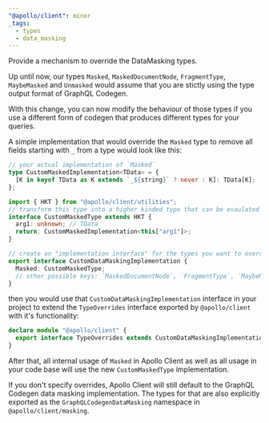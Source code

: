 ```yaml
---
"@apollo/client": minor
_tags:
  - types
  - data_masking
---
```


Provide a mechanism to override the DataMasking types.

Up until now, our types `Masked`, `MaskedDocumentNode`, `FragmentType`, `MaybeMasked` and `Unmasked` would assume that you are stictly using the type output format of GraphQL Codegen.

With this change, you can now modify the behaviour of those types if you use a different form of codegen that produces different types for your queries.

A simple implementation that would override the `Masked` type to remove all fields starting with `_` from a type would look like this:

```ts
// your actual implementation of `Masked`
type CustomMaskedImplementation<TData> = {
  [K in keyof TData as K extends `_${string}` ? never : K]: TData[K];
};

import { HKT } from "@apollo/client/utilities";
// transform this type into a higher kinded type that can be evaulated at a later time
interface CustomMaskedType extends HKT {
  arg1: unknown; // TData
  return: CustomMaskedImplementation<this["arg1"]>;
}

// create an "implementation interface" for the types you want to override
export interface CustomDataMaskingImplementation {
  Masked: CustomMaskedType;
  // other possible keys: `MaskedDocumentNode`, `FragmentType`, `MaybeMasked` and `Unmasked`
}
```
then you would use that `CustomDataMaskingImplementation` interface in your project to extend the `TypeOverrides` interface exported by `@apollo/client` with it's functionality:

```ts
declare module "@apollo/client" {
  export interface TypeOverrides extends CustomDataMaskingImplementation {}
}
```

After that, all internal usage of `Masked` in Apollo Client as well as all usage in your code base will use the new `CustomMaskedType` implementation.

If you don't specify overrides, Apollo Client will still default to the GraphQL Codegen data masking implementation.
The types for that are also explicitly exported as the `GraphQLCodegenDataMasking` namespace in `@apollo/client/masking`.
